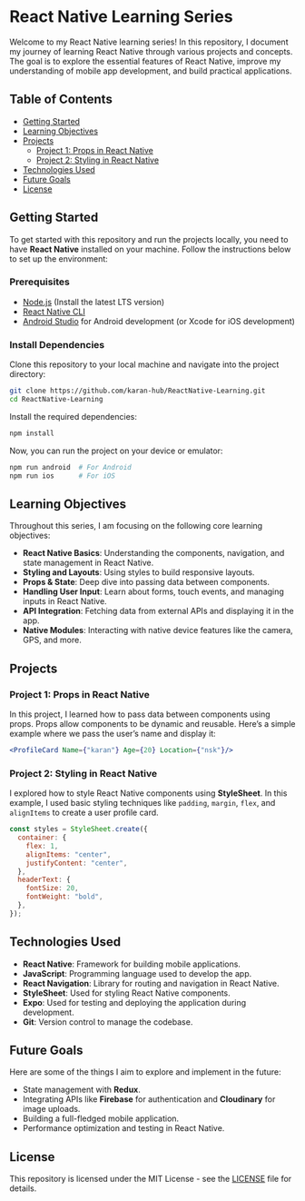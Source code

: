 
# React Native Learning Series

Welcome to my React Native learning series! In this repository, I document my journey of learning React Native through various projects and concepts. The goal is to explore the essential features of React Native, improve my understanding of mobile app development, and build practical applications.

## Table of Contents

- [Getting Started](#getting-started)
- [Learning Objectives](#learning-objectives)
- [Projects](#projects)
  - [Project 1: Props in React Native](#project-1-props-in-react-native)
  - [Project 2: Styling in React Native](#project-2-styling-in-react-native)
- [Technologies Used](#technologies-used)
- [Future Goals](#future-goals)
- [License](#license)

## Getting Started

To get started with this repository and run the projects locally, you need to have **React Native** installed on your machine. Follow the instructions below to set up the environment:

### Prerequisites

- [Node.js](https://nodejs.org/en/) (Install the latest LTS version)
- [React Native CLI](https://reactnative.dev/docs/environment-setup)
- [Android Studio](https://developer.android.com/studio) for Android development (or Xcode for iOS development)

### Install Dependencies

Clone this repository to your local machine and navigate into the project directory:

```bash
git clone https://github.com/karan-hub/ReactNative-Learning.git
cd ReactNative-Learning
```

Install the required dependencies:

```bash
npm install
```

Now, you can run the project on your device or emulator:

```bash
npm run android  # For Android
npm run ios      # For iOS
```

## Learning Objectives

Throughout this series, I am focusing on the following core learning objectives:

- **React Native Basics**: Understanding the components, navigation, and state management in React Native.
- **Styling and Layouts**: Using styles to build responsive layouts.
- **Props & State**: Deep dive into passing data between components.
- **Handling User Input**: Learn about forms, touch events, and managing inputs in React Native.
- **API Integration**: Fetching data from external APIs and displaying it in the app.
- **Native Modules**: Interacting with native device features like the camera, GPS, and more.

## Projects

### Project 1: Props in React Native

In this project, I learned how to pass data between components using props. Props allow components to be dynamic and reusable. Here’s a simple example where we pass the user’s name and display it:

```jsx
<ProfileCard Name={"karan"} Age={20} Location={"nsk"}/>
```

### Project 2: Styling in React Native

I explored how to style React Native components using **StyleSheet**. In this example, I used basic styling techniques like `padding`, `margin`, `flex`, and `alignItems` to create a user profile card.

```jsx
const styles = StyleSheet.create({
  container: {
    flex: 1,
    alignItems: "center",
    justifyContent: "center",
  },
  headerText: {
    fontSize: 20,
    fontWeight: "bold",
  },
});
```

## Technologies Used

- **React Native**: Framework for building mobile applications.
- **JavaScript**: Programming language used to develop the app.
- **React Navigation**: Library for routing and navigation in React Native.
- **StyleSheet**: Used for styling React Native components.
- **Expo**: Used for testing and deploying the application during development.
- **Git**: Version control to manage the codebase.

## Future Goals

Here are some of the things I aim to explore and implement in the future:

- State management with **Redux**.
- Integrating APIs like **Firebase** for authentication and **Cloudinary** for image uploads.
- Building a full-fledged mobile application.
- Performance optimization and testing in React Native.

## License

This repository is licensed under the MIT License - see the [LICENSE](LICENSE) file for details.
